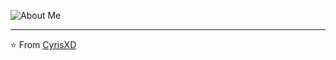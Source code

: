 ![About Me](https://github.com/CyrisXD/CyrisXD/raw/master/bio.gif)

---
⭐️ From [CyrisXD](https://github.com/Gred01)
